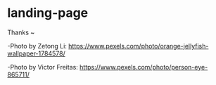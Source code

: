 # landing-page

Thanks ~

-Photo by Zetong Li: https://www.pexels.com/photo/orange-jellyfish-wallpaper-1784578/

-Photo by Victor Freitas: https://www.pexels.com/photo/person-eye-865711/
